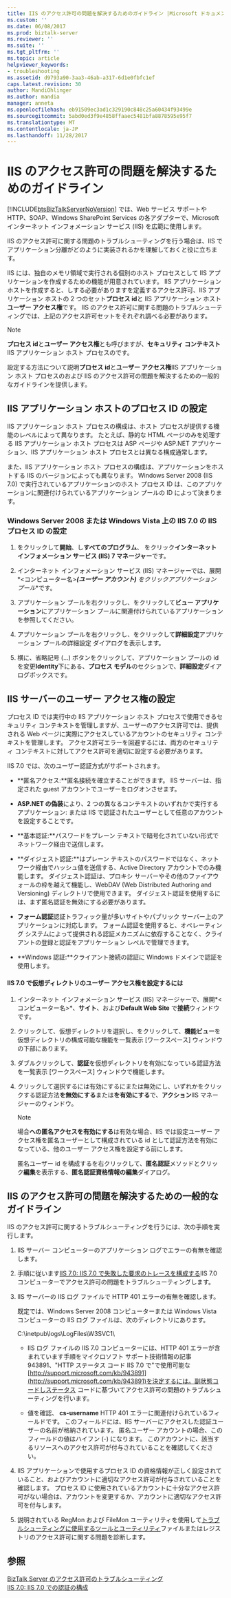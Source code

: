 ```yaml
---
title: IIS のアクセス許可の問題を解決するためのガイドライン |Microsoft ドキュメント
ms.custom: ''
ms.date: 06/08/2017
ms.prod: biztalk-server
ms.reviewer: ''
ms.suite: ''
ms.tgt_pltfrm: ''
ms.topic: article
helpviewer_keywords:
- troubleshooting
ms.assetid: d9793a90-3aa3-46ab-a317-6d1e0fbfc1ef
caps.latest.revision: 30
author: MandiOhlinger
ms.author: mandia
manager: anneta
ms.openlocfilehash: eb91509ec3ad1c329190c848c25a60434f93499e
ms.sourcegitcommit: 5abd0ed3f9e4858ffaaec5481bfa8878595e95f7
ms.translationtype: MT
ms.contentlocale: ja-JP
ms.lasthandoff: 11/28/2017
---
```

# <a name="guidelines-for-resolving-iis-permissions-problems"></a>IIS のアクセス許可の問題を解決するためのガイドライン
[!INCLUDE[btsBizTalkServerNoVersion](../includes/btsbiztalkservernoversion-md.md)] では、Web サービス サポートや HTTP、SOAP、Windows SharePoint Services の各アダプターで、Microsoft インターネット インフォメーション サービス (IIS) を広範に使用します。  
  
 IIS のアクセス許可に関する問題のトラブルシューティングを行う場合は、IIS でアプリケーション分離がどのように実装されるかを理解しておくと役に立ちます。  
  
 IIS には、独自のメモリ領域で実行される個別のホスト プロセスとして IIS アプリケーションを作成するための機能が用意されています。 IIS アプリケーション ホストを作成すると、しする必要がありますを定義するアクセス許可、IIS アプリケーション ホストの 2 つのセット**プロセス id**と IIS アプリケーション ホスト**ユーザー アクセス権**です。 IIS のアクセス許可に関する問題のトラブルシューティングでは、上記のアクセス許可セットをそれぞれ調べる必要があります。  
  
> [!NOTE]
>  **プロセス id**と**ユーザー アクセス権**とも呼びますが、**セキュリティ コンテキスト**IIS アプリケーション ホスト プロセスのです。  
  
 設定する方法について説明**プロセス id**と**ユーザー アクセス権**IIS アプリケーション ホスト プロセスのおよび IIS のアクセス許可の問題を解決するための一般的なガイドラインを提供します。  
  
## <a name="setting-iis-application-host-process-identity"></a>IIS アプリケーション ホストのプロセス ID の設定  
 IIS アプリケーション ホスト プロセスの構成は、ホスト プロセスが提供する機能のレベルによって異なります。 たとえば、静的な HTML ページのみを処理する IIS アプリケーション ホスト プロセスは ASP ページや ASP.NET アプリケーション、IIS アプリケーション ホスト プロセスとは異なる構成通常します。  
  
 また、IIS アプリケーション ホスト プロセスの構成は、アプリケーションをホストする IIS のバージョンによっても異なります。 Windows Server 2008 (IIS 7.0) で実行されているアプリケーションのホスト プロセス ID は、このアプリケーションに関連付けられているアプリケーション プールの ID によって決まります。  
  
### <a name="setting-iis-process-identity-for-iis-70-on-windows-server-2008-or-windows-vista"></a>Windows Server 2008 または Windows Vista 上の IIS 7.0 の IIS プロセス ID の設定  
  
1.  をクリックして**開始**、し**すべてのプログラム**、 をクリック**インターネット インフォメーション サービス (IIS) 7 マネージャー**です。  
  
2.  インターネット インフォメーション サービス (IIS) マネージャーでは、展開*\<コンピューター名\>***(ユーザー アカウント)**  をクリック**アプリケーション プール**です。  
  
3.  アプリケーション プールを右クリックし、をクリックして**ビュー アプリケーション**にアプリケーション プールに関連付けられているアプリケーションを参照してください。  
  
4.  アプリケーション プールを右クリックし、をクリックして**詳細設定**アプリケーション プールの詳細設定 ダイアログを表示します。  
  
5.  横に、省略記号 (...) ボタンをクリックして、アプリケーション プールの id を変更**Identity**下にある、**プロセス モデル**のセクションで、**詳細設定**ダイアログボックスです。  
  
## <a name="setting-user-access-rights-for-the-iis-server"></a>IIS サーバーのユーザー アクセス権の設定  
 プロセス ID では実行中の IIS アプリケーション ホスト プロセスで使用できるセキュリティ コンテキストを管理しますが、ユーザーのアクセス許可では、提供される Web ページに実際にアクセスしているアカウントのセキュリティ コンテキストを管理します。 アクセス許可エラーを回避するには、両方のセキュリティ コンテキストに対してアクセス許可を適切に設定する必要があります。  
  
 IIS 7.0 では、次のユーザー認証方式がサポートされます。  
  
-   **匿名アクセス:**匿名接続を確立することができます。 IIS サーバーは、指定された guest アカウントでユーザーをログオンさせます。  
  
-   **ASP.NET の偽装**により、2 つの異なるコンテキストのいずれかで実行するアプリケーション: または IIS で認証されたユーザーとして任意のアカウントを設定することです。  
  
-   **基本認証:**パスワードをプレーン テキストで暗号化されていない形式でネットワーク経由で送信します。  
  
-   **ダイジェスト認証:**はプレーン テキストのパスワードではなく、ネットワーク経由でハッシュ値を送信する、Active Directory アカウントでのみ機能します。 ダイジェスト認証は、プロキシ サーバーやその他のファイアウォールの枠を越えて機能し、WebDAV (Web Distributed Authoring and Versioning) ディレクトリで使用できます。 ダイジェスト認証を使用するには、まず匿名認証を無効にする必要があります。  
  
-   **フォーム認証**認証トラフィック量が多いサイトやパブリック サーバー上のアプリケーションに対応します。 フォーム認証を使用すると、オペレーティング システムによって提供される認証メカニズムに依存することなく、クライアントの登録と認証をアプリケーション レベルで管理できます。  
  
-   **Windows 認証:**クライアント接続の認証に Windows ドメインで認証を使用します。  
  
#### <a name="to-set-user-access-rights-for-a-virtual-directory-in-iis-70"></a>IIS 7.0 で仮想ディレクトリのユーザー アクセス権を設定するには  
  
1.  インターネット インフォメーション サービス (IIS) マネージャーで、展開*\<コンピューター名\>*、**サイト**、および**Default Web Site** で**接続**ウィンドウです。  
  
2.  クリックして、仮想ディレクトリを選択し、をクリックして、**機能ビュー**を仮想ディレクトリの構成可能な機能を一覧表示 [ワークスペース] ウィンドウの下部にあります。  
  
3.  ダブルクリックして、**認証**を仮想ディレクトリを有効になっている認証方法を一覧表示 [ワークスペース] ウィンドウで機能します。  
  
4.  クリックして選択するには有効にするにまたは無効にし、いずれかをクリックする認証方法**を無効にする**または**を有効にする**で、**アクション**IIS マネージャーのウィンドウ。  
  
    > [!NOTE]
    >  場合**への匿名アクセスを有効にする**は有効な場合、IIS では設定ユーザー アクセス権を匿名ユーザーとして構成されている id として認証方法を有効になっている、他のユーザー アクセス権を設定する前にします。  
    >   
    >  匿名ユーザー id を構成するを右クリックして、**匿名認証**メソッドとクリック**編集**を表示する、**匿名認証資格情報の編集**ダイアログ。  
  
## <a name="general-guidelines-for-resolving-iis-permissions-problems"></a>IIS のアクセス許可の問題を解決するための一般的なガイドライン  
 IIS のアクセス許可に関するトラブルシューティングを行うには、次の手順を実行します。  
  
1.  IIS サーバー コンピューターのアプリケーション ログでエラーの有無を確認します。  
  
2.  手順に従います[IIS 7.0: IIS 7.0 で失敗した要求のトレースを構成する](http://go.microsoft.com/fwlink/?LinkId=130600)IIS 7.0 コンピューターでアクセス許可の問題をトラブルシューティングします。  
  
3.  IIS サーバーの IIS ログ ファイルで HTTP 401 エラーの有無を確認します。  
  
     既定では、Windows Server 2008 コンピューターまたは Windows Vista コンピューターの IIS ログ ファイルは、次のディレクトリにあります。  
  
     C:\inetpub\logs\LogFiles\W3SVC1\  
  
    -   IIS ログ ファイルの IIS 7.0 コンピューターには、HTTP 401 エラーが含まれています手順をマイクロソフト サポート技術情報の記事 943891、"HTTP ステータス コード IIS 7.0 で"で使用可能な[http://support.microsoft.com/kb/943891](http://support.microsoft.com/kb/943891)を決定するには。副状態コードしステータス コードに基づいてアクセス許可の問題のトラブルシューティングを行います。  
  
    -   値を確認、 **cs-username** HTTP 401 エラーに関連付けられているフィールドです。 このフィールドには、IIS サーバーにアクセスした認証ユーザーの名前が格納されています。 匿名ユーザー アカウントの場合、このフィールドの値はハイフン (-) になります。 このアカウントに、該当するリソースへのアクセス許可が付与されていることを確認してください。  
  
4.  IIS アプリケーションで使用するプロセス ID の資格情報が正しく設定されていること、およびアカウントに適切なアクセス許可が付与されていることを確認します。 プロセス ID に使用されているアカウントに十分なアクセス許可がない場合は、アカウントを変更するか、アカウントに適切なアクセス許可を付与します。  
  
5.  説明されている RegMon および FileMon ユーティリティを使用して[トラブルシューティングに使用するツールとユーティリティ](../core/tools-and-utilities-to-use-for-troubleshooting.md)ファイルまたはレジストリのアクセス許可に関する問題を診断します。  
  
## <a name="see-also"></a>参照  
 [BizTalk Server のアクセス許可のトラブルシューティング](../core/troubleshooting-biztalk-server-permissions.md)   
 [IIS 7.0: IIS 7.0 での認証の構成](http://go.microsoft.com/fwlink/?LinkId=129909)
